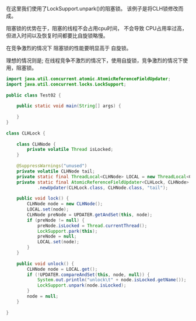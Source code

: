 在这里我们使用了LockSupport.unpark()的阻塞锁。 该例子是将CLH锁修改而成。

阻塞锁的优势在于，阻塞的线程不会占用cpu时间， 不会导致 CPU占用率过高，但进入时间以及恢复时间都要比自旋锁略慢。

在竞争激烈的情况下 阻塞锁的性能要明显高于 自旋锁。

理想的情况则是; 在线程竞争不激烈的情况下，使用自旋锁，竞争激烈的情况下使用，阻塞锁。
```java
import java.util.concurrent.atomic.AtomicReferenceFieldUpdater;
import java.util.concurrent.locks.LockSupport;
 
public class Test02 {
 
	public static void main(String[] args) {
		
	}
}
 
class CLHLock {
 
	class CLHNode {
		private volatile Thread isLocked;
	}
 
	@SuppressWarnings("unused")
	private volatile CLHNode tail;
	private static final ThreadLocal<CLHNode> LOCAL = new ThreadLocal<CLHNode>();
	private static final AtomicReferenceFieldUpdater<CLHLock, CLHNode> UPDATER = AtomicReferenceFieldUpdater
			.newUpdater(CLHLock.class, CLHNode.class, "tail");
 
	public void lock() {
		CLHNode node = new CLHNode();
		LOCAL.set(node);
		CLHNode preNode = UPDATER.getAndSet(this, node);
		if (preNode != null) {
			preNode.isLocked = Thread.currentThread();
			LockSupport.park(this);
			preNode = null;
			LOCAL.set(node);
		}
	}
 
	public void unlock() {
		CLHNode node = LOCAL.get();
		if (!UPDATER.compareAndSet(this, node, null)) {
			System.out.println("unlock\t" + node.isLocked.getName());
			LockSupport.unpark(node.isLocked);
		}
		node = null;
	}
 
}
```
